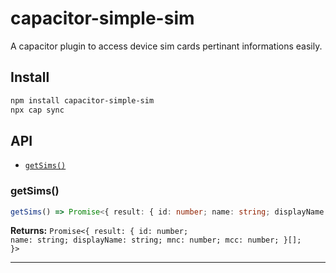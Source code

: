 # capacitor-simple-sim

A capacitor plugin to access device sim cards pertinant informations easily.

## Install

```bash
npm install capacitor-simple-sim
npx cap sync
```

## API

<docgen-index>

- [`getSims()`](#getsims)

</docgen-index>

<docgen-api>
<!--Update the source file JSDoc comments and rerun docgen to update the docs below-->

### getSims()

```typescript
getSims() => Promise<{ result: { id: number; name: string; displayName: string; mnc: number; mcc: number; }[]; }>
```

**Returns:** <code>Promise&lt;{ result: { id: number; name: string; displayName: string; mnc: number; mcc: number; }[]; }&gt;</code>

---

</docgen-api>
